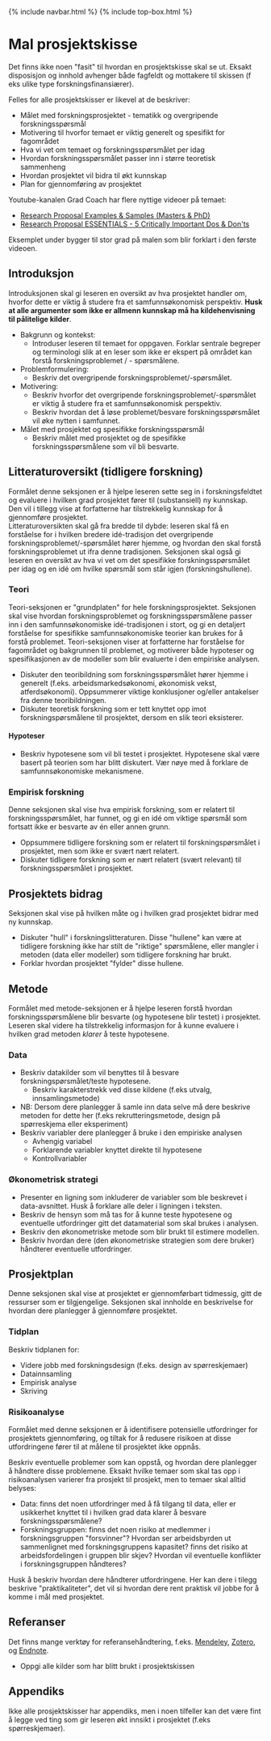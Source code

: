 {% include navbar.html %}  {% include top-box.html %}
# Mal prosjektskisse

Det finns ikke noen "fasit" til hvordan en prosjektskisse skal se ut. Eksakt disposisjon og innhold avhenger både fagfeldt og mottakere til skissen (f eks ulike type forskningsfinansiærer). 

Felles for alle prosjektskisser er likevel at de beskriver:

* Målet med forskningsprosjektet - tematikk og overgripende forskningsspørsmål
* Motivering til hvorfor temaet er viktig generelt og spesifikt for fagområdet
* Hva vi vet om temaet og forskningsspørsmålet per idag
* Hvordan forskningsspørsmålet passer inn i større teoretisk sammenheng
* Hvordan prosjektet vil bidra til økt kunnskap
* Plan for gjennomføring av prosjektet

Youtube-kanalen Grad Coach har flere nyttige videoer på temaet:
* [Research Proposal Examples & Samples (Masters & PhD)](https://www.youtube.com/watch?v=Hs5qVavUjwI)
* [Research Proposal ESSENTIALS - 5 Critically Important Dos & Don'ts](https://www.youtube.com/watch?v=Y9xeH7Bwo_E)

Eksemplet under bygger til stor grad på malen som blir forklart i den første videoen. 

## Introduksjon
Introduksjonen skal gi leseren en oversikt av hva prosjektet handler om, hvorfor dette er viktig å studere fra et samfunnsøkonomisk perspektiv. **Husk at alle argumenter som ikke er allmenn kunnskap må ha kildehenvisning til pålitelige kilder**. 

* Bakgrunn og kontekst:
  * Introduser leseren til temaet for oppgaven. Forklar sentrale begreper og terminologi slik at en leser som ikke er ekspert på området kan forstå forskningsproblemet / - spørsmålene.
* Problemformulering:
  * Beskriv det overgripende forskningsproblemet/-spørsmålet.   
* Motivering:
  * Beskriv hvorfor det overgripende forskningsproblemet/-spørsmålet er viktig å studere fra et samfunnsøkonomisk perspektiv.
  * Beskriv hvordan det å løse problemet/besvare forskningsspørsmålet vil øke nytten i samfunnet.
* Målet med prosjektet og spesifikke forskningsspørsmål
  * Beskriv målet med prosjektet og de spesifikke forskningsspørsmålene som vil bli besvarte.
     
## Litteraturoversikt (tidligere forskning)
Formålet denne seksjonen er å hjelpe leseren sette seg in i forskningsfeldtet og evaluere i hvilken grad prosjektet fører til (substansiell) ny kunnskap. Den vil i tillegg vise at forfatterne har tilstrekkelig kunnskap for å gjennomføre prosjektet.  
Litteraturoversikten skal gå fra bredde til dybde: leseren skal få en forståelse for i hvilken bredere idé-tradisjon det overgripende forskningsproblemet/-spørsmålet hører hjemme, og hvordan den skal forstå forskningsproblemet ut ifra denne tradisjonen. 
Seksjonen skal også gi leseren en oversikt av hva vi vet om det spesifikke forskningsspørsmålet per idag og en idé om hvilke spørsmål som står igjen (forskningshullene). 

### Teori
Teori-seksjonen er "grundplaten" for hele forskningsprosjektet. Seksjonen skal vise hvordan forskningsproblemet og forskningsspørsmålene passer inn i den samfunnsøkonomiske idé-tradisjonen i stort, og gi en detaljert forståelse for spesifikke samfunnsøkonomiske teorier kan brukes for å forstå problemet. Teori-seksjonen viser at forfatterne har forståelse for fagområdet og bakgrunnen til problemet, og motiverer både hypoteser og spesifikasjonen av de modeller som blir evaluerte i den empiriske analysen. 

* Diskuter den teoribildning som forskningsspørsmålet hører hjemme i generelt (f.eks. arbeidsmarkedsøkonomi, økonomisk vekst, atferdsøkonomi). Oppsummerer viktige konklusjoner og/eller antakelser fra denne teoribildningen.
* Diskuter teoretisk forskning som er tett knyttet opp imot forskningspørsmålene til prosjektet, dersom en slik teori eksisterer.

#### Hypoteser
* Beskriv hypotesene som vil bli testet i prosjektet. Hypotesene skal være basert på teorien som har blitt diskutert. Vær nøye med å forklare de samfunnsøkonomiske mekanismene.
   
### Empirisk forskning
Denne seksjonen skal vise hva empirisk forskning, som er relatert til forskningsspørsmålet, har funnet, og gi en idé om viktige spørsmål som fortsatt ikke er besvarte av én eller annen grunn. 

* Oppsummere tidligere forskning som er relatert til forskningspørsmålet i prosjektet, men som ikke er svært nært relatert.
* Diskuter tidligere forskning som er nært relatert (svært relevant) til forskningsspørsmålet i prosjektet.

## Prosjektets bidrag
Seksjonen skal vise på hvilken måte og i hvilken grad prosjektet bidrar med ny kunnskap. 
* Diskuter "hull" i forskningslitteraturen. Disse "hullene" kan være at tidligere forskning ikke har stilt de "riktige" spørsmålene, eller mangler i metoden (data eller modeller) som tidligere forskning har brukt.
* Forklar hvordan prosjektet "fylder" disse hullene. 
  
## Metode
Formålet med metode-seksjonen er å hjelpe leseren forstå hvordan forskningsspørsmålene blir besvarte (og hypotesene blir testet) i prosjektet. Leseren skal videre ha tilstrekkelig informasjon for å kunne evaluere i hvilken grad metoden *klarer* å teste hypotesene. 
  
### Data
* Beskriv datakilder som vil benyttes til å besvare forskningspørsmålet/teste hypotesene.
    * Beskriv karakterstrekk ved disse kildene (f.eks utvalg, innsamlingsmetode)
* NB: Dersom dere planlegger å samle inn data selve må dere beskrive metoden for dette her (f.eks rekrutteringsmetode, design på spørreskjema eller eksperiment)
* Beskriv variabler dere planlegger å bruke i den empiriske analysen
   * Avhengig variabel
   * Forklarende variabler knyttet direkte til hypotesene
   * Kontrollvariabler 
  
### Økonometrisk strategi
* Presenter en ligning som inkluderer de variabler som ble beskrevet i data-avsnittet. Husk å forklare alle deler i ligningen i teksten. 
* Beskriv de hensyn som må tas for å kunne teste hypotesene og eventuelle utfordringer gitt det datamaterial som skal brukes i analysen.
* Beskriv den økonometriske metode som blir brukt til estimere modellen. 
* Beskriv hvordan dere (den økonometriske strategien som dere bruker) håndterer eventuelle utfordringer.

## Prosjektplan
Denne seksjonen skal vise at prosjektet er gjennomførbart tidmessig, gitt de ressurser som er tilgjengelige. Seksjonen skal innholde en beskrivelse for hvordan dere planlegger å gjennomføre prosjektet.

### Tidplan
Beskriv tidplanen for:
* Videre jobb med forskningsdesign (f.eks. design av spørreskjemaer)
* Datainnsamling
* Empirisk analyse
* Skriving
 
### Risikoanalyse
Formålet med denne seksjonen er å identifisere potensielle utfordringer for prosjektets gjennomføring, og tiltak for å redusere risikoen at disse utfordringene fører til at målene til prosjektet ikke oppnås.

Beskriv eventuelle problemer som kan oppstå, og hvordan dere planlegger å håndtere disse problemene. Eksakt hvilke temaer som skal tas opp i risikoanalysen varierer fra prosjekt til prosjekt, men to temaer skal alltid belyses:

* Data: finns det noen utfordringer med å få tilgang til data, eller er usikkerhet knyttet til i hvilken grad data klarer å besvare forskningsspørsmålene?
* Forskningsgruppen: finns det noen risiko at medlemmer i forskningsgruppen "forsvinner"? Hvordan ser arbeidsbyrden ut sammenlignet med forskningsgruppens kapasitet? finns det risiko at arbeidsfordelingen i gruppen blir skjev? Hvordan vil eventuelle konflikter i forskningsgruppen håndteres?

Husk å beskriv hvordan dere håndterer utfordringene. Her kan dere i tilegg beskrive "praktikaliteter", det vil si hvordan dere rent praktisk vil jobbe for å komme i mål med prosjektet.

## Referanser
Det finns mange verktøy for referansehåndtering, f.eks. [Mendeley](https://www.mendeley.com/), [Zotero](https://www.zotero.org/download/), og [Endnote](https://endnote.com/?srsltid=AfmBOorRrh7TUN8eU3Cz2bteRPGjSe0YKuG988eG3ZqLfhOgzJXs62gC).

* Oppgi alle kilder som har blitt brukt i prosjektskissen

## Appendiks
Ikke alle prosjektskisser har appendiks, men i noen tilfeller kan det være fint å legge ved ting som gir leseren økt innsikt i prosjektet (f.eks spørreskjemaer). 

